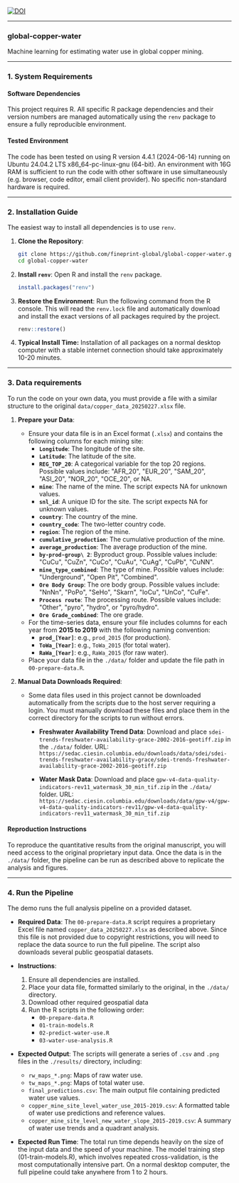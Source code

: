 [![DOI](https://zenodo.org/badge/DOI/10.5281/zenodo.17044343.svg)](https://doi.org/10.5281/zenodo.17044343)

-----

### **global-copper-water**

Machine learning for estimating water use in global copper mining.

-----

### **1. System Requirements**

#### **Software Dependencies**

This project requires R. All specific R package dependencies and their version numbers are managed automatically using the `renv` package to ensure a fully reproducible environment.

#### **Tested Environment**

The code has been tested on using R version 4.4.1 (2024-06-14) running on Ubuntu 24.04.2 LTS x86_64-pc-linux-gnu (64-bit). An environment with 16G RAM is sufficient to run the code with other software in use simultaneously (e.g. browser, code editor, email client provider). No specific non-standard hardware is required.

-----

### **2. Installation Guide**

The easiest way to install all dependencies is to use `renv`.

1.  **Clone the Repository**:

    ```bash
    git clone https://github.com/fineprint-global/global-copper-water.git
    cd global-copper-water
    ```

2.  **Install `renv`**: Open R and install the `renv` package.

    ```r
    install.packages("renv")
    ```

3.  **Restore the Environment**: Run the following command from the R console. This will read the `renv.lock` file and automatically download and install the exact versions of all packages required by the project.

    ```r
    renv::restore()
    ```

4. **Typical Install Time:** Installation of all packages on a normal desktop computer with a stable internet connection should take approximately 10-20 minutes.

-----

### **3. Data requirements**

To run the code on your own data, you must provide a file with a similar structure to the original `data/copper_data_20250227.xlsx` file.

1.  **Prepare your Data**:

      * Ensure your data file is in an Excel format (`.xlsx`) and contains the following columns for each mining site:
          * **`Longitude`**: The longitude of the site.
          * **`Latitude`**: The latitude of the site.
          * **`REG_TOP_20`**: A categorical variable for the top 20 regions. Possible values include: "AFR_20", "EUR_20", "SAM_20", "ASI_20", "NOR_20", "OCE_20", or NA.
          * **`mine`**: The name of the mine. The script expects NA for unknown values.
          * **`snl_id`**: A unique ID for the site. The script expects NA for unknown values.
          * **`country`**: The country of the mine.
          * **`country_code`**: The two-letter country code.
          * **`region`**: The region of the mine.
          * **`cumulative_production`**: The cumulative production of the mine.
          * **`average_production`**: The average production of the mine.
          * **`by-prod-group\ 2`**: Byproduct group. Possible values include: "CuCu", "CuZn", "CuCo", "CuAu", "CuAg", "CuPb", "CuNN".
          * **`mine_type_combined`**: The type of mine. Possible values include: "Underground", "Open Pit", "Combined".
          * **`Ore Body Group`**: The ore body group. Possible values include: "NnNn", "PoPo", "SeHo", "Skarn", "IoCu", "UnCo", "CuFe".
          * **`Process route`**: The processing route. Possible values include: "Other", "pyro", "hydro", or "pyro/hydro".
          * **`Ore Grade_combined`**: The ore grade.
      * For the time-series data, ensure your file includes columns for each year from **2015 to 2019** with the following naming convention:
          * **`prod_[Year]`**: e.g., `prod_2015` (for production).
          * **`ToWa_[Year]`**: e.g., `ToWa_2015` (for total water).
          * **`RaWa_[Year]`**: e.g., `RaWa_2015` (for raw water).
      * Place your data file in the `./data/` folder and update the file path in `00-prepare-data.R`.

2.  **Manual Data Downloads Required**:

    * Some data files used in this project cannot be downloaded automatically from the scripts due to the host server requiring a login. You must manually download these files and place them in the correct directory for the scripts to run without errors.

        * **Freshwater Availability Trend Data**: Download and place `sdei-trends-freshwater-availability-grace-2002-2016-geotiff.zip` in the `./data/` folder. URL: `https://sedac.ciesin.columbia.edu/downloads/data/sdei/sdei-trends-freshwater-availability-grace/sdei-trends-freshwater-availability-grace-2002-2016-geotiff.zip`

        * **Water Mask Data**: Download and place `gpw-v4-data-quality-indicators-rev11_watermask_30_min_tif.zip` in the `./data/` folder. URL: `https://sedac.ciesin.columbia.edu/downloads/data/gpw-v4/gpw-v4-data-quality-indicators-rev11/gpw-v4-data-quality-indicators-rev11_watermask_30_min_tif.zip`

#### **Reproduction Instructions**

To reproduce the quantitative results from the original manuscript, you will need access to the original proprietary input data. Once the data is in the `./data/` folder, the pipeline can be run as described above to replicate the analysis and figures.

-----


### **4. Run the Pipeline**

The demo runs the full analysis pipeline on a provided dataset.

  * **Required Data**: The `00-prepare-data.R` script requires a proprietary Excel file named `copper_data_20250227.xlsx` as described above. Since this file is not provided due to copyright restrictions, you will need to replace the data source to run the full pipeline. The script also downloads several public geospatial datasets.

  * **Instructions**:

    1.  Ensure all dependencies are installed.
    2.  Place your data file, formatted similarly to the original, in the `./data/` directory.
    3.  Download other required geospatial data
    4.  Run the R scripts in the following order:
          * `00-prepare-data.R`
          * `01-train-models.R`
          * `02-predict-water-use.R`
          * `03-water-use-analysis.R`

  * **Expected Output**:
    The scripts will generate a series of `.csv` and `.png` files in the `./results/` directory, including:

      * `rw_maps_*.png`: Maps of raw water use.
      * `tw_maps_*.png`: Maps of total water use.
      * `final_predictions.csv`: The main output file containing predicted water use values.
      * `copper_mine_site_level_water_use_2015-2019.csv`: A formatted table of water use predictions and reference values.
      * `copper_mine_site_level_new_water_slope_2015-2019.csv`: A summary of water use trends and a quadrant analysis.

* **Expected Run Time**:
    The total run time depends heavily on the size of the input data and the speed of your machine. The model training step (01-train-models.R), which involves repeated cross-validation, is the most computationally intensive part. On a normal desktop computer, the full pipeline could take anywhere from 1 to 2 hours.





